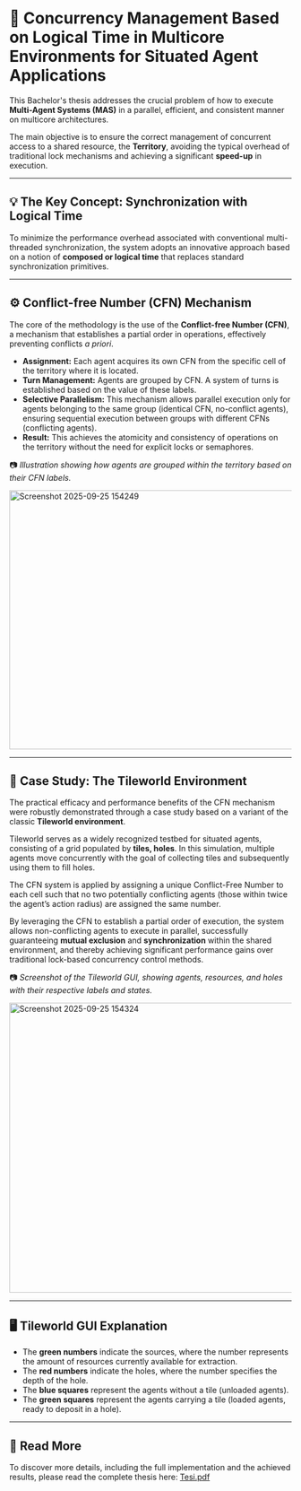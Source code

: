 # 🚀 Concurrency Management Based on Logical Time in Multicore Environments for Situated Agent Applications

This Bachelor's thesis addresses the crucial problem of how to execute **Multi-Agent Systems (MAS)** in a parallel, efficient, and consistent manner on multicore architectures.

The main objective is to ensure the correct management of concurrent access to a shared resource, the **Territory**, avoiding the typical overhead of traditional lock mechanisms and achieving a significant **speed-up** in execution.

---

## 💡 The Key Concept: Synchronization with Logical Time

To minimize the performance overhead associated with conventional multi-threaded synchronization, the system adopts an innovative approach based on a notion of **composed or logical time** that replaces standard synchronization primitives.

---

## ⚙️ Conflict-free Number (CFN) Mechanism

The core of the methodology is the use of the **Conflict-free Number (CFN)**, a mechanism that establishes a partial order in operations, effectively preventing conflicts *a priori*.

* **Assignment:** Each agent acquires its own CFN from the specific cell of the territory where it is located.
* **Turn Management:** Agents are grouped by CFN. A system of turns is established based on the value of these labels.
* **Selective Parallelism:** This mechanism allows parallel execution only for agents belonging to the same group (identical CFN, no-conflict agents), ensuring sequential execution between groups with different CFNs (conflicting agents).
* **Result:** This achieves the atomicity and consistency of operations on the territory without the need for explicit locks or semaphores.

📷 *Illustration showing how agents are grouped within the territory based on their CFN labels.*

<img width="762" height="462" alt="Screenshot 2025-09-25 154249" src="https://github.com/user-attachments/assets/edeb4457-cb18-4bae-affd-14ad7890f5f3" />

---

## 🧩 Case Study: The Tileworld Environment

The practical efficacy and performance benefits of the CFN mechanism were robustly demonstrated through a case study based on a variant of the classic **Tileworld environment**.

Tileworld serves as a widely recognized testbed for situated agents, consisting of a grid populated by **tiles, holes**. In this simulation, multiple agents move concurrently with the goal of collecting tiles and subsequently using them to fill holes.

The CFN system is applied by assigning a unique Conflict-Free Number to each cell such that no two potentially conflicting agents (those within twice the agent’s action radius) are assigned the same number.

By leveraging the CFN to establish a partial order of execution, the system allows non-conflicting agents to execute in parallel, successfully guaranteeing **mutual exclusion** and **synchronization** within the shared environment, and thereby achieving significant performance gains over traditional lock-based concurrency control methods.

📷 *Screenshot of the Tileworld GUI, showing agents, resources, and holes with their respective labels and states.*

<img width="690" height="517" alt="Screenshot 2025-09-25 154324" src="https://github.com/user-attachments/assets/96becea5-edf7-451a-a7b4-08583828d1a7" />

---

## 🖥️ Tileworld GUI Explanation

* The **green numbers** indicate the sources, where the number represents the amount of resources currently available for extraction.
* The **red numbers** indicate the holes, where the number specifies the depth of the hole.
* The **blue squares** represent the agents without a tile (unloaded agents).
* The **green squares** represent the agents carrying a tile (loaded agents, ready to deposit in a hole).

---

## 📄 Read More

To discover more details, including the full implementation and the achieved results, please read the complete thesis here: [Tesi.pdf](https://github.com/user-attachments/files/22534262/Tesi.pdf)

